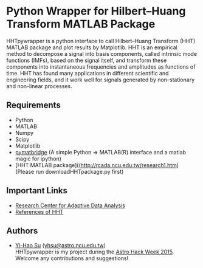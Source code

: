 Python Wrapper for Hilbert–Huang Transform MATLAB Package
=========================================================

HHTpywrapper is a python interface to call Hilbert–Huang Transform (HHT) MATLAB package and plot results by Matplotlib. 
HHT is an empirical method to decompose a signal into basis components, called intrinsic mode functions (IMFs), based on the signal itself, and transform these components into instantaneous frequencies and amplitudes as functions of time. HHT has found many applications in different scientific and engineering fields, and it work well for signals generated by non-stationary and non-linear processes.

Requirements
------------
- Python
- MATLAB
- Numpy
- Scipy
- Matplotlib
- [pymatbridge](https://github.com/arokem/python-matlab-bridge) (A simple Python => MATLAB(R) interface and a matlab magic for ipython)
- [HHT MATLAB package]((http://rcada.ncu.edu.tw/research1.htm) (Please run downloadHHTpackage.py first)


Important Links
---------------
- [Research Center for Adaptive Data Analysis](http://rcada.ncu.edu.tw/intro.html)
- [References of HHT](http://rcada.ncu.edu.tw/research1_clip_reference.htm)


Authors
-------

* [Yi-Hao Su](https://github.com/YihaoSu) (yhsu@astro.ncu.edu.tw) <br>
HHTpywrapper is my project during the [Astro Hack Week 2015](http://astrohackweek.github.io/). Welcome any contributions and suggestions!

